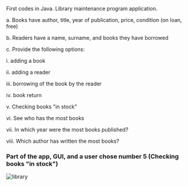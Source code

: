 First codes in Java. Library maintenance program application. 

a. Books have author, title, year of publication, price, condition (on loan, free)

b. Readers have a name, surname, and books they have borrowed

c. Provide the following options:

i. adding a book

ii. adding a reader

iii. borrowing of the book by the reader

iv. book return

v. Checking books "in stock"

vi. See who has the most books

vii. In which year were the most books published?

viii. Which author has written the most books?




### Part of the app, GUI, and a user chose number 5 (Checking books "in stock")

![library](https://user-images.githubusercontent.com/104032721/229352645-d67d8206-fa2a-432f-9a7c-f8efed01c2ab.jpg)
